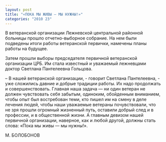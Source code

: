 ```yaml
---
layout: post
title: "«ПОКА МЫ ЖИВЫ — МЫ НУЖНЫ!»"
categories: "2010 23"
---
```


В ветеранской организации Лежневской центральной районной больницы прошло отчетно-выборное собрание. На нем были подведены итоги работы ветеранской первички, намечены планы работы на будущее.

Затем прошли выборы председателя первичной ветеранской организации ЦРБ. Им стала известный и уважаемый лежневцами доктор Светлана Пантелеевна Гольцова.

–	В нашей ветеранской организации, - говорит Светлана Пантелеевна, - уже сложились давние и добрые традиции работы. Их надо продолжать и совершенствовать. Главная наша задача — ни один ветеран не должен чувствовать себя забытым, одиноким, обойденным вниманием, чтобы опыт был востребован теми, кто пишел им на смену в деле лечения людей, чтобы наши уважаемые ветераны почувствовали, что не зря прошли огромный жизненный путь, оставили добрый след и в профессии, и в общественной жизни. А главным девизом нашей первичной организации, наверное, как и любой другой, должны стать слова: «Пока мы живы — мы нужны!».

М. БОЛОБОНОВ


